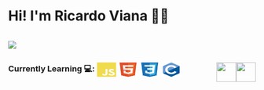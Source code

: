 <h1> Hi! I'm Ricardo Viana 👨‍🚀 </h1>
<div>
<h2> 
  <img src="https://github-readme-stats.vercel.app/api?username=SpaaceZz&&show_icons=true&title_color=195959&icon_color=191919&text_color=da3662&bg_color=ffffff" >
</h2>
</div>
<div>
<h3> 
  Currently Learning 💻: 
  <img align="center" alt="SpaaceZz-Js" height="30" width="40" src="https://raw.githubusercontent.com/devicons/devicon/master/icons/javascript/javascript-plain.svg" 
  style="max-width:100%;"> 
  <img align="center" alt="SpaaceZz-HTML" height="30" width="40" src="https://raw.githubusercontent.com/devicons/devicon/master/icons/html5/html5-original.svg" 
  style="max-width:100%;"> 
  <img align="center" alt="SpaaceZz-CSS" height="30" width="40" src="https://raw.githubusercontent.com/devicons/devicon/master/icons/css3/css3-original.svg" style="max-    
  width:100%;">
  <img align="center" alt="SpaaceZz-C" height="30" width="40" src="https://raw.githubusercontent.com/devicons/devicon/master/icons/c/c-original.svg" style="max- 
  width:100%;">
  <a href="https://instagram.com/r1ck_viana" alt="Instagram">
   <img align="right" height="40" width="40" src="https://raw.githubusercontent.com/SpaaceZz/SpaaceZz/main/instagramicon.svg" ></a>
  <a href="https://www.linkedin.com/in/ricardo-viana-5809531bb/" alt="Linkedin">
   <img align="right" height="40" width="40" src="https://raw.githubusercontent.com/SpaaceZz/SpaaceZz/main/linkedIn.svg"></a>
</h3>
</div>

